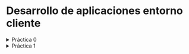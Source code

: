 # Desarrollo de aplicaciones entorno cliente
<details>
    <summary>Práctica 0</summary>
        https://github.com/antmug/DWEC/tree/main/P0

</details>
<details>
    <summary>Práctica 1</summary>
        https://github.com/antmug/DWEC/tree/main/Tema%201

</details>